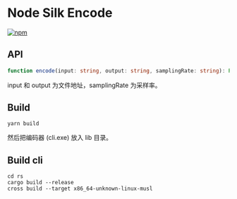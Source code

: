 # Node Silk Encode

[![npm](https://img.shields.io/npm/v/node-silk-encode?style=flat-square)](https://www.npmjs.com/package/node-silk-encode)

## API
```ts
function encode(input: string, output: string, samplingRate: string): Promise<void>
```

input 和 output 为文件地址，samplingRate 为采样率。

## Build

```
yarn build
```
然后把编码器 (cli.exe) 放入 lib 目录。

## Build cli
```
cd rs
cargo build --release
cross build --target x86_64-unknown-linux-musl
```

